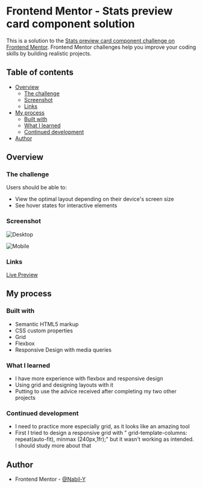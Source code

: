 # Frontend Mentor - Stats preview card component solution

This is a solution to the [Stats preview card component challenge on Frontend Mentor](https://www.frontendmentor.io/challenges/stats-preview-card-component-8JqbgoU62). Frontend Mentor challenges help you improve your coding skills by building realistic projects. 

## Table of contents

- [Overview](#overview)
  - [The challenge](#the-challenge)
  - [Screenshot](#screenshot)
  - [Links](#links)
- [My process](#my-process)
  - [Built with](#built-with)
  - [What I learned](#what-i-learned)
  - [Continued development](#continued-development)
- [Author](#author)

## Overview

### The challenge

Users should be able to:

- View the optimal layout depending on their device's screen size
- See hover states for interactive elements

### Screenshot

![Desktop](./design/desktop-solution.jpg)

![Mobile](./design/mobile-solution.jpg)

### Links

[Live Preview](https://nabil-y.github.io/ProjectHub/Challenge3/Chal3.html)

## My process

### Built with

- Semantic HTML5 markup
- CSS custom properties
- Grid
- Flexbox
- Responsive Design with media queries

### What I learned

- I have more experience with flexbox and responsive design
- Using grid and designing layouts with it 
- Putting to use the advice received after completing my two other projects

### Continued development

- I need to practice more especially grid, as it looks like an amazing tool
- First I tried to design a responsive grid with " grid-template-columns: repeat(auto-fit), minmax (240px,1fr);" but it wasn't working as intended. I should study more about that

## Author

- Frontend Mentor - [@Nabil-Y](https://www.frontendmentor.io/profile/Nabil-Y)





